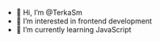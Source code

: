 - 👋 Hi, I’m @TerkaSm
- 👀 I’m interested in frontend development
- 🌱 I’m currently learning JavaScript


<!---
TerkaSm/TerkaSm is a ✨ special ✨ repository because its `README.md` (this file) appears on your GitHub profile.
You can click the Preview link to take a look at your changes.
--->
